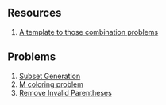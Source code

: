 ## Resources
1. [A template to those combination problems](https://leetcode.com/problems/combinations/discuss/27006/a-template-to-those-combination-problems)

## Problems
1. [Subset Generation](https://www.interviewbit.com/problems/subset/)
2. [M coloring problem](https://practice.geeksforgeeks.org/problems/m-coloring-problem-1587115620/1#)
3. [Remove Invalid Parentheses](https://leetcode.com/problems/remove-invalid-parentheses/)
